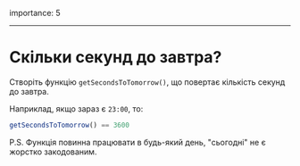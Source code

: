 importance: 5

---

# Скільки секунд до завтра?

Створіть функцію `getSecondsToTomorrow()`, що повертає кількість секунд до завтра.

Наприклад, якщо зараз є `23:00`, то:

```js
getSecondsToTomorrow() == 3600
```

P.S. Функція повинна працювати в будь-який день, "сьогодні" не є жорстко закодованим.

